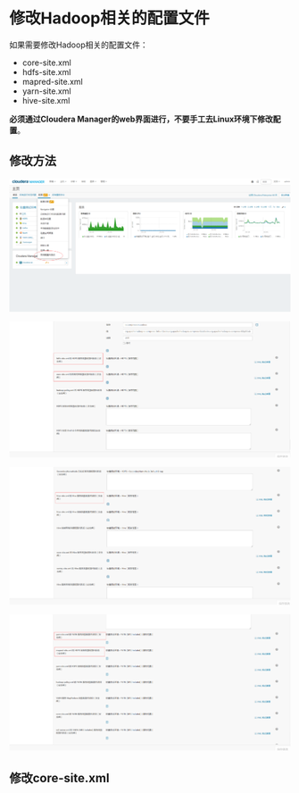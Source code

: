 修改Hadoop相关的配置文件
================================================================================
如果需要修改Hadoop相关的配置文件：
+ core-site.xml
+ hdfs-site.xml
+ mapred-site.xml
+ yarn-site.xml
+ hive-site.xml

**必须通过Cloudera Manager的web界面进行，不要手工去Linux环境下修改配置**。

## 修改方法

![修改方法1](img/53.png)

![修改方法2](img/54.png)

![修改方法3](img/55.png)

![修改方法4](img/56.png)

## 修改core-site.xml
```xml

```

